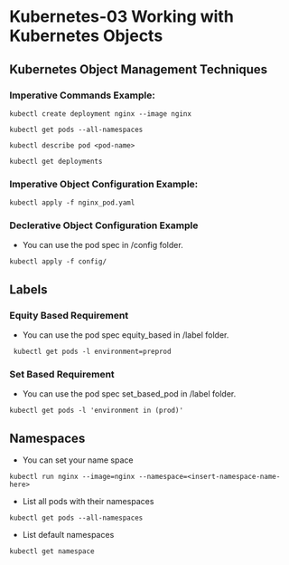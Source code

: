 # Kubernetes-03 Working with Kubernetes Objects
## Kubernetes Object Management Techniques
### Imperative Commands Example:
```
kubectl create deployment nginx --image nginx
```

```
kubectl get pods --all-namespaces
```

```
kubectl describe pod <pod-name>
```

```
kubectl get deployments
```

### Imperative Object Configuration Example:
```
kubectl apply -f nginx_pod.yaml
```

### Declerative Object Configuration Example
- You can use the pod spec in /config folder.
```
kubectl apply -f config/
```

## Labels
### Equity Based Requirement
- You can use the pod spec equity_based in /label folder.
```
 kubectl get pods -l environment=preprod
```
### Set Based Requirement
- You can use the pod spec set_based_pod in /label folder.
```
kubectl get pods -l 'environment in (prod)'
```
## Namespaces
- You can set your name space
```
kubectl run nginx --image=nginx --namespace=<insert-namespace-name-here>
```
- List all pods with their namespaces
```
kubectl get pods --all-namespaces
```
- List default namespaces
```
kubectl get namespace
```


